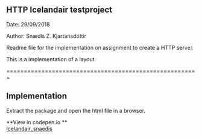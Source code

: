 ## HTTP Icelandair testproject

Date: 29/09/2018

Author: Snædís Z. Kjartansdóttir

Readme file for the implementation on assignment to create a HTTP server. 

This is a implementation of a layout.

=======================================================

##   Implementation   ##

Extract the package and open the html file in a browser.

	
**View in codepen.io **  
[Icelandair_snaedis](https://codepen.io/snaedisk/project/full/XrMdJE/)
